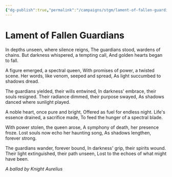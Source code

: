 ```yaml
---
{"dg-publish":true,"permalink":"/campaigns/stgm/lament-of-fallen-guardians/"}
---
```


# Lament of Fallen Guardians

In depths unseen, where silence reigns, 
The guardians stood, wardens of chains. 
But darkness whispered, a tempting call, 
And golden hearts began to fall.

A figure emerged, a spectral queen, 
With promises of power, a twisted scene. 
Her words, like venom, seeped and spread, 
As light succumbed to shadows dread.

The guardians yielded, their wills entwined, 
In darkness' embrace, their souls resigned. 
Their radiance dimmed, their purpose swayed, 
As shadows danced where sunlight played.

A noble heart, once pure and bright, 
Offered as fuel for endless night. 
Life's essence drained, a sacrifice made, 
To feed the hunger of a spectral blade.

With power stolen, the queen arose, 
A symphony of death, her presence froze. 
Lost souls now echo her haunting song, 
As shadows lengthen, forever strong.

The guardians wander, forever bound, 
In darkness' grip, their spirits wound. 
Their light extinguished, their path unseen, 
Lost to the echoes of what might have been.

*A ballad by Knight Aurelius*